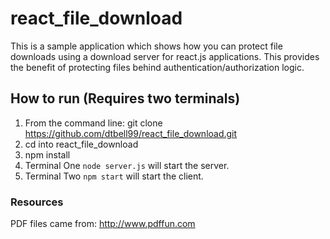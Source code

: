 # react_file_download
This is a sample application which shows how you can protect file downloads using a download server for react.js applications. This provides the benefit of protecting files behind authentication/authorization logic.


## How to run (Requires two terminals)
1. From the command line: git clone https://github.com/dtbell99/react_file_download.git
2. cd into react_file_download
3. npm install
4. Terminal One `node server.js` will start the server.
5. Terminal Two `npm start` will start the client.


### Resources
PDF files came from: http://www.pdffun.com